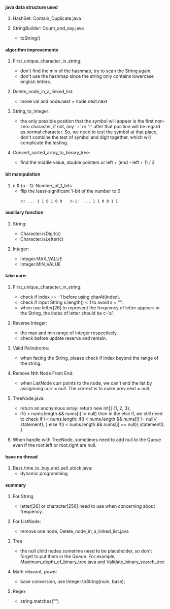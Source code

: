 #### java data structure used
1.  HashSet: Contain_Duplicate.java

2.  StringBuilder: Count_and_say.java
     - toString()

#### algorithm improvements
1. First_unique_character_in_string:
   - don't find the min of the hashmap, try to scan the String again.
   - don't use the hashmap since the string only contains lowercase english letters.

2. Delete_node_in_a_linked_list:
    - move val and node.next = node.next.next

3. String_to_integer:
    - the only possible position that the symbol will appear is the first non-zero character, if not, any '+' or '-' after that position will be regard as normal character. So, we need to test the symbol at that place, don't combine the test of symbol and digit together, which will complicate the testing.

4. Convert_sorted_array_to_binary_tree:
    - find the middle value, double pointers or left + (end - left + 1) / 2


#### bit manipulation
1. n & (n - 1): Number_of_1_bits
    - flip the least-significant 1-bit of the number to 0

`       n: ... 1 1 0 1 0 0`
`   n-1:  ... 1 1 0 0 1 1`


#### auxiliary function
1. String:
    - Character.isDigit(c)
    - Character.isLetter(c)

2. Integer:
    - Integer.MAX_VALUE
    - Integer.MIN_VALUE


#### take care:
1. First_unique_character_in_string:
    - check if index == -1 before using charAt(index).
    - check if input String s.length() < 1 to avoid s = "".
    - when use letter[26] to represent the frequency of letter appears in the String, the index of letter should be c-'a'.

2. Reverse Integer:
    - the max and min range of integer respectively.
    - check before update reserve and remain.


3. Valid Palindrome:
   - when facing the String, please check if index beyond the range of the string.

4. Remove Nth Node From End:
    - when ListNode curr points to the node, we can't end the list by assignning curr = null. The correct is to make prev.next = null. 

5. TreeNode.java:
    - return an anonymous array: return new int[] {1, 2, 3};
    - if(i < nums.length && nums[i] != null) then in the else if, we still need to check if i < nums.length:
    if(i < nums.length && nums[i] != null){
          statement1;
    }
    else if(i < nums.length && nums[i] == null){
          statement2;
    }

6. When handle with TreeNode, sometimes need to add null to the Queue even if the root.left or root.right are null.

#### have no thread
1. Best_time_to_buy_and_sell_stock.java:
    - dynamic programming

#### summary
1. For String
    - letter[26] or character[256] need to use when concerning about frequency.

2. For ListNode:
    - remove one node, Delete_node_in_a_linked_list.java

3. Tree
    - the null child nodes sometime need to be placeholder, so don't forget to put them in the Queue. For example, Maximum_depth_of_binary_tree.java and Validate_binary_search_tree

4. Math relavant, power
    - base conversion, use Integer.toString(num, base);

5. Regex
    - string.matches("")
